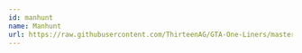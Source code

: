 ```yaml
---
id: manhunt
name: Manhunt
url: https://raw.githubusercontent.com/ThirteenAG/GTA-One-Liners/master/MANHUNT/manhuntwd.json
---
```

